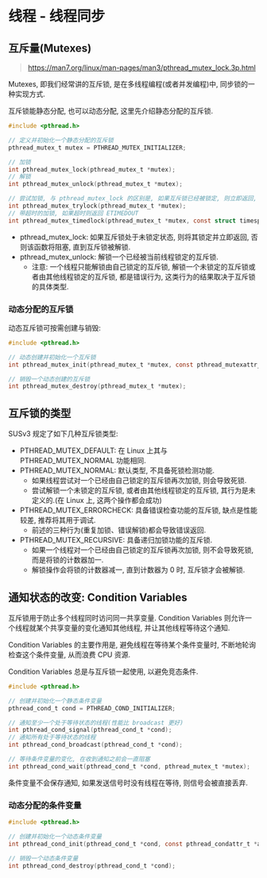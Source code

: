 # 线程 - 线程同步

## 互斥量(Mutexes)

> https://man7.org/linux/man-pages/man3/pthread_mutex_lock.3p.html

Mutexes, 即我们经常讲的互斥锁, 是在多线程编程(或者并发编程)中, 同步锁的一种实现方式.

互斥锁能静态分配, 也可以动态分配, 这里先介绍静态分配的互斥锁.

```c
#include <pthread.h>

// 定义并初始化一个静态分配的互斥锁
pthread_mutex_t mutex = PTHREAD_MUTEX_INITIALIZER;

// 加锁
int pthread_mutex_lock(pthread_mutex_t *mutex);
// 解锁
int pthread_mutex_unlock(pthread_mutex_t *mutex);

// 尝试加锁, 与 pthread_mutex_lock 的区别是, 如果互斥锁已经被锁定, 则立即返回, 不会阻塞
int pthread_mutex_trylock(pthread_mutex_t *mutex);
// 带超时的加锁, 如果超时则返回 ETIMEDOUT
int pthread_mutex_timedlock(pthread_mutex_t *mutex, const struct timespec *abs_timeout);
```

- pthread_mutex_lock: 如果互斥锁处于未锁定状态, 则将其锁定并立即返回, 否则该函数将阻塞, 直到互斥锁被解锁.
- pthread_mutex_unlock: 解锁一个已经被当前线程锁定的互斥锁.
  - 注意: 一个线程只能解锁由自己锁定的互斥锁, 解锁一个未锁定的互斥锁或者由其他线程锁定的互斥锁, 都是错误行为, 这类行为的结果取决于互斥锁的具体类型.

### 动态分配的互斥锁

动态互斥锁可按需创建与销毁:

```c
#include <pthread.h>

// 动态创建并初始化一个互斥锁
int pthread_mutex_init(pthread_mutex_t *mutex, const pthread_mutexattr_t *attr);

// 销毁一个动态创建的互斥锁
int pthread_mutex_destroy(pthread_mutex_t *mutex);
```

## 互斥锁的类型

SUSv3 规定了如下几种互斥锁类型:

- PTHREAD_MUTEX_DEFAULT: 在 Linux 上其与 PTHREAD_MUTEX_NORMAL 功能相同.
- PTHREAD_MUTEX_NORMAL: 默认类型, 不具备死锁检测功能.
  - 如果线程尝试对一个已经由自己锁定的互斥锁再次加锁, 则会导致死锁.
  - 尝试解锁一个未锁定的互斥锁, 或者由其他线程锁定的互斥锁, 其行为是未定义的.(在 Linux 上, 这两个操作都会成功)
- PTHREAD_MUTEX_ERRORCHECK: 具备错误检查功能的互斥锁, 缺点是性能较差, 推荐将其用于调试.
  - 前述的三种行为(重复加锁、错误解锁)都会导致错误返回.
- PTHREAD_MUTEX_RECURSIVE: 具备递归加锁功能的互斥锁.
  - 如果一个线程对一个已经由自己锁定的互斥锁再次加锁, 则不会导致死锁, 而是将锁的计数器加一.
  - 解锁操作会将锁的计数器减一, 直到计数器为 0 时, 互斥锁才会被解锁.

## 通知状态的改变: Condition Variables

互斥锁用于防止多个线程同时访问同一共享变量. Condition Variables 则允许一个线程就某个共享变量的变化通知其他线程, 并让其他线程等待这个通知.

Condition Variables 的主要作用是, 避免线程在等待某个条件变量时, 不断地轮询检查这个条件变量, 从而浪费 CPU 资源.

Condition Variables 总是与互斥锁一起使用, 以避免竞态条件.

```c
#include <pthread.h>

// 创建并初始化一个静态条件变量
pthread_cond_t cond = PTHREAD_COND_INITIALIZER;

// 通知至少一个处于等待状态的线程(性能比 broadcast 更好)
int pthread_cond_signal(pthread_cond_t *cond);
// 通知所有处于等待状态的线程
int pthread_cond_broadcast(pthread_cond_t *cond);

// 等待条件变量的变化, 在收到通知之前会一直阻塞
int pthread_cond_wait(pthread_cond_t *cond, pthread_mutex_t *mutex);
```

条件变量不会保存通知, 如果发送信号时没有线程在等待, 则信号会被直接丢弃.

### 动态分配的条件变量

```c
#include <pthread.h>

// 创建并初始化一个动态条件变量
int pthread_cond_init(pthread_cond_t *cond, const pthread_condattr_t *attr);

// 销毁一个动态条件变量
int pthread_cond_destroy(pthread_cond_t *cond);
```


